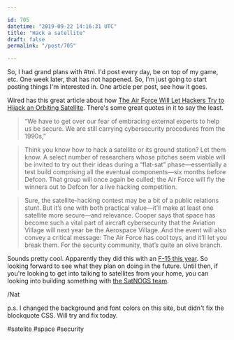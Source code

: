 ```yaml
---

id: 705
datetime: "2019-09-22 14:16:31 UTC"
title: "Hack a satellite"
draft: false
permalink: "/post/705"

---
```


So, I had grand plans with #tni. I'd post every day, be on top of my game, etc. One week later, that has not happened. So, I'm just going to start posting things I'm interested in. One article per post, see how it goes.

Wired has this great article about how [The Air Force Will Let Hackers Try to Hijack an Orbiting Satellite](https://www.wired.com/story/air-force-defcon-satellite-hacking/). There's some great quotes in it to say the least.

> “We have to get over our fear of embracing external experts to help us be secure. We are still carrying cybersecurity procedures from the 1990s,”

> Think you know how to hack a satellite or its ground station? Let them know. A select number of researchers whose pitches seem viable will be invited to try out their ideas during a “flat\-sat” phase—essentially a test build comprising all the eventual components—six months before Defcon. That group will once again be culled; the Air Force will fly the winners out to Defcon for a live hacking competition.

> Sure, the satellite\-hacking contest may be a bit of a public relations stunt. But it’s one with both practical value—it’ll make at least one satellite more secure—and relevance. Cooper says that space has become such a vital part of aircraft cybersecurity that the Aviation Village will next year be the Aerospace Village. And the event will also convey a critical message: The Air Force has cool toys, and it’ll let you break them. For the security community, that’s quite an olive branch.

Sounds pretty cool. Apparently they did this with an [F\-15 this year](https://www.washingtonpost.com/news/powerpost/paloma/the-cybersecurity-202/2019/08/14/the-cybersecurity-202-hackers-just-found-serious-vulnerabilities-in-a-u-s-military-fighter-jet/5d53111988e0fa79e5481f68/). So looking forward to see what they plan on doing in the future. Until then, if you're looking to get into talking to satellites from your home, you can looking into building something with [the SatNOGS team](https://satnogs.org/).

/Nat

p\.s. I changed the background and font colors on this site, but didn't fix the blockquote CSS. Will try and fix today.

#satelite #space #security
